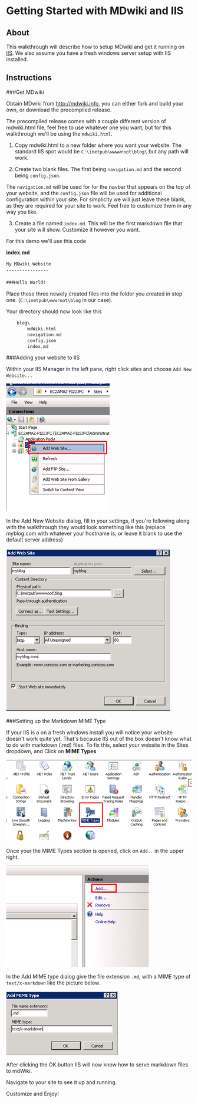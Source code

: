 Getting Started with MDwiki and IIS
===================

About
------

This walkthrough will describe how to setup MDwiki and get it running on [IIS](http://iis.com).  We also assume you have a fresh windows server setup with IIS installed.

Instructions
-------------

###Get MDwiki

Obtain MDwiki from http://mdwiki.info, you can either fork and build your own, or download the precompiled release.

The precompiled release comes with a couple different version of mdwiki.html file, feel free to use whatever one you want, but for this walkthrough we'll be using the ``mdwiki.html``.  

 1. Copy mdwiki.html to a new folder where you want your website.  The standard IIS spot would be ``C:\inetpub\wwwwroot\blog\`` but any path will work.

 2. Create two blank files.  The first being ``navigation.md`` and the second being ``config.json``.

  The ``navigation.md`` will be used for for the navbar that appears on the top of your website, and the ``config.json`` file will be used for additional configuration within your site.  For simplicity we will just leave these blank, as they are required for your site to work.  Feel free to customize them in any way you like.

 3. Create a file named ``index.md``.  This will be the first markdown file that your site will show.  Customize it however you want.

For this demo we'll use this code

**index.md**
```md
My MDwiki Website
----------------

###Hello World!
```

Place these three newely created files into the folder you created in step one. (``C:\inetpub\wwwroot\blog`` in our case).

Your directory should now look like this

```
    blog\
        mdWiki.html
        navigation.md
        config.json
        index.md
```

###Adding your website to IIS

Within your IIS Manager in the left pane, right click sites and choose ``Add New Website...``

![Add New Website...](images/add-new-website.png)

In the Add New Website dialog, fill in your settings, if you're following along with the walkthrough they would look something like this (replace myblog.com with whatever your hostname is, or leave it blank to use the default server address)

![Add New Website Dialog](images/add-new-website-dialog.png)

###Setting up the Markdown MIME Type

If your IIS is a on a fresh windows install you will notice your website doesn't work quite yet.  That's because IIS out of the box doesn't know what to do with markdown (.md) files.  To fix this, select your website in the Sites dropdown, and Click on **MIME Types**

![MIME Types](images/mime-types.png)

Once your the MIME Types section is opened, click on ``Add..`` in the upper right.

![MIME Types](images/add-mime-type.png)

In the Add MIME type dialog give the file extension ``.md``, with a MIME type of ``text/x-markdown`` like the picture below.

![MIME Type Dialog](images/mime-type-dialog.png)

After clicking the OK button IIS will now know how to serve markdown files to mdWiki. 

Navigate to your site to see it up and running.

Customize and Enjoy!
